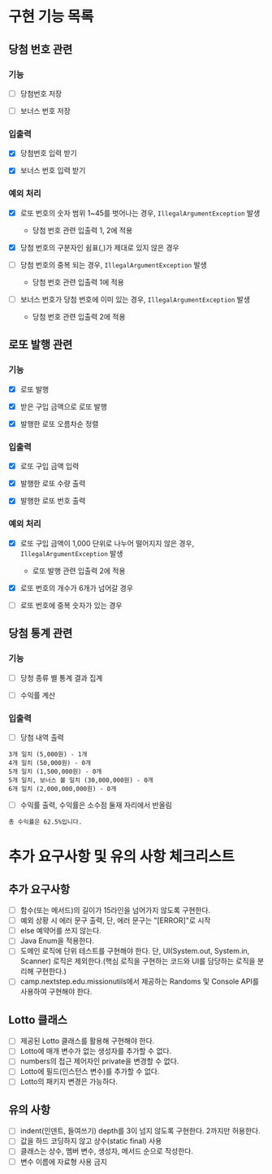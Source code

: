 # 구현 기능 목록

## 당첨 번호 관련

### 기능
- [ ] 당첨번호 저장

- [ ] 보너스 번호 저장

### 입출력
- [x] 당첨번호 입력 받기

- [x] 보너스 번호 입력 받기

### 예외 처리
- [x] 로또 번호의 숫자 범위 1~45를 벗어나는 경우, `IllegalArgumentException` 발생
  - 당첨 번호 관련 입출력 1, 2에 적용

- [x] 당첨 번호의 구분자인  쉼표(,)가 제대로 있지 않은 경우

- [ ] 당첨 번호의 중복 되는 경우, `IllegalArgumentException` 발생
  - 당첨 번호 관련 입출력 1에 적용

- [ ] 보너스 번호가 당첨 번호에 이미 있는 경우, `IllegalArgumentException` 발생
  - 당첨 번호 관련 입출력 2에 적용

## 로또 발행 관련

### 기능
- [x] 로또 발행

- [x] 받은 구입 금액으로 로또 발행

- [x] 발행한 로또 오름차순 정렬

### 입출력
- [x] 로또 구입 금액 입력

- [x] 발행한 로또 수량 출력

- [x] 발행한 로또 번호 출력

### 예외 처리
- [x] 로또 구입 금액이 1,000 단위로 나누어 떨어지지 않은 경우, `IllegalArgumentException` 발생
  - 로또 발행 관련 입출력 2에 적용

- [x] 로또 번호의 개수가 6개가 넘어갈 경우

- [ ] 로또 번호에 중복 숫자가 있는 경우

## 당첨 통계 관련

### 기능
- [ ] 당청 종류 별 통계 결과 집계

- [ ] 수익률 계산

### 입출력
- [ ] 당첨 내역 출력

```
3개 일치 (5,000원) - 1개
4개 일치 (50,000원) - 0개
5개 일치 (1,500,000원) - 0개
5개 일치, 보너스 볼 일치 (30,000,000원) - 0개
6개 일치 (2,000,000,000원) - 0개
```
- [ ] 수익률 출력, 수익률은 소수점 둘재 자리에서 반올림

```
총 수익률은 62.5%입니다.
```


# 추가 요구사항 및 유의 사항 체크리스트

## 추가 요구사항
- [ ] 함수(또는 메서드)의 길이가 15라인을 넘어가지 않도록 구현한다.
- [ ] 예외 상황 시 에러 문구 출력, 단, 에러 문구는 "[ERROR]"로 시작
- [ ] else 예약어를 쓰지 않는다.
- [ ] Java Enum을 적용한다.
- [ ] 도메인 로직에 단위 테스트를 구현해야 한다. 단, UI(System.out, System.in, Scanner) 로직은 제외한다.(핵심 로직을 구현하는 코드와 UI를 담당하는 로직을 분리해 구현한다.)
- [ ] camp.nextstep.edu.missionutils에서 제공하는 Randoms 및 Console API를 사용하여 구현해야 한다.

## Lotto 클래스
- [ ] 제공된 Lotto 클래스를 활용해 구현해야 한다.
- [ ] Lotto에 매개 변수가 없는 생성자를 추가할 수 없다.
- [ ] numbers의 접근 제어자인 private을 변경할 수 없다.
- [ ] Lotto에 필드(인스턴스 변수)를 추가할 수 없다.
- [ ] Lotto의 패키지 변경은 가능하다.

## 유의 사항
- [ ] indent(인덴트, 들여쓰기) depth를 3이 넘지 않도록 구현한다. 2까지만 허용한다.
- [ ] 값을 하드 코딩하지 않고 상수(static final) 사용
- [ ] 클래스는 상수, 멤버 변수, 생성자, 메서드 순으로 작성한다.
- [ ] 변수 이름에 자료형 사용 금지